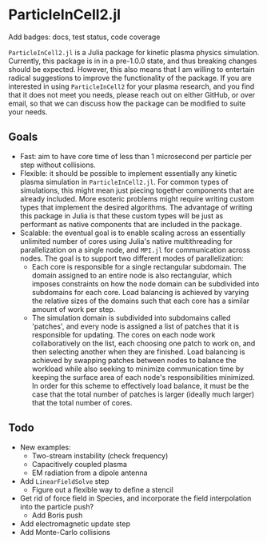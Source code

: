 # ParticleInCell2.jl
Add badges: docs, test status, code coverage

`ParticleInCell2.jl` is a Julia package for kinetic plasma physics simulation.
Currently, this package is in in a pre-1.0.0 state, and thus breaking changes
should be expected. However, this also means that I am willing to entertain
radical suggestions to improve the functionality of the package. If you are
interested in using `ParticleInCell2` for your plasma research, and you find
that it does not meet you needs, please reach out on either GitHub, or over
email, so that we can discuss how the package can be modified to suite your
needs.

## Goals
 * Fast: aim to have core time of less than 1 microsecond per particle per step
   without collisions.
 * Flexible: it should be possible to implement essentially any kinetic plasma
   simulation in `ParticleInCell2.jl`. For common types of simulations, this
   might mean just piecing together components that are already included. More
   esoteric problems might require writing custom types that implement the
   desired algorithms. The advantage of writing this package in Julia is that
   these custom types will be just as performant as native components that are
   included in the package.
 * Scalable: the eventual goal is to enable scaling across an essentially
   unlimited number of cores using Julia's native multithreading for
   parallelization on a single node, and `MPI.jl` for communication across
   nodes. The goal is to support two different modes of parallelization:
   * Each core is responsible for a single rectangular subdomain. The domain
     assigned to an entire node is also rectangular, which imposes constraints
     on how the node domain can be subdivided into subdomains for each core.
     Load balancing is achieved by varying the relative sizes of the domains
     such that each core has a similar amount of work per step.
   * The simulation domain is subdivided into subdomains called 'patches', and
     every node is assigned a list of patches that it is responsible for
     updating. The cores on each node work collaboratively on the list, each
     choosing one patch to work on, and then selecting another when they are
     finished. Load balancing is achieved by swapping patches between nodes to
     balance the workload while also seeking to minimize communication time by
     keeping the surface area of each node's responsibilities minimized. In
     order for this scheme to effectively load balance, it must be the case that
     the total number of patches is larger (ideally much larger) that the total
     number of cores.

## Todo
 * New examples:
   * Two-stream instability (check frequency)
   * Capacitively coupled plasma
   * EM radiation from a dipole antenna
 * Add `LinearFieldSolve` step
   * Figure out a flexible way to define a stencil
 * Get rid of force field in Species, and incorporate the field interpolation into
   the particle push?
   * Add Boris push
 * Add electromagnetic update step
 * Add Monte-Carlo collisions

